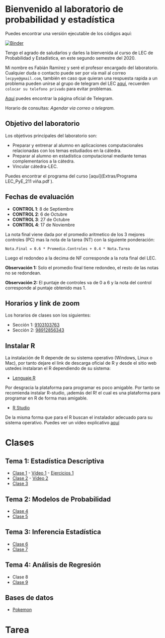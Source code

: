 # Bienvenido al laboratorio de probabilidad y estadística

Puedes encontrar una versión ejecutable de los códigos aquí:

 [![Binder](https://mybinder.org/badge_logo.svg)](https://mybinder.org/v2/gh/fabimath/LEC-PYE/master?urlpath=lab)

Tengo el agrado de saludarlos y darles la bienvenida al curso de LEC de Probabilidad y Estadística, en este segundo semestre del 2020. 

Mi nombre es Fabián Ramírez y seré el profesor encargado del laboratorio. Cualquier duda o contacto puede ser por vía mail al correo `lecpye@gmail.com`, también en caso que quieran una respuesta rapida a un problema pueden unirse al grupo de telegram del LEC [aquí](https://t.me/joinchat/ObaYLhsOqO1xnWNu_znthw), recuerden `colocar su telefono privado` para evitar problemas.

[Aquí](https://desktop.telegram.org/) puedes encontrar la página oficial de Telegram.

Horario de consultas: _Agendar via correo o telegram._

## Objetivo del laboratorio

Los objetivos principales del laboratorio son:
* Preparar y entrenar al alumno en aplicaciones computacionales relacionadas con los temas estudiados en la cátedra.
* Preparar al alumno en estadística computacional mediante temas complementarios a la cátedra.
* Vincular cátedra-LEC.

Puedes encontrar el programa del curso [aquí](Extras/Programa LEC_PyE_211 viña.pdf ).

## Fechas de evaluación

* **CONTROL 1**: 8 de Septiembre
* **CONTROL 2**: 6 de Octubre
* **CONTROL 3**: 27 de Octubre
* **CONTROL 4**: 17 de Noviembre


La nota final viene dada por el promedio aritmetico de los 3 mejores controles (PC) mas la nota de la tarea (NT) con la siguiente ponderación:

~~~
Nota.Final = 0.6 * Promedio.Controles + 0.4 * Nota.Tarea
~~~

Luego el redondeo a la decima de NF corresponde a la nota final del LEC.

**Observación 1:** Solo el promedio final tiene redondeo, el resto de las notas no se redondean.

**Observación 2:** El puntaje de controles va de 0 a 6 y la nota del control corresponde al puntaje obtenido mas 1. 

## Horarios y link de zoom
Los horarios de clases son los siguientes:
* Sección 1:  [9103103763](https://zoom.us/j/9103103763)
* Sección 2:  [98912856343](https://zoom.us/j/98912856343)

## Instalar R

La instalación de R depende de su sistema operativo (Windows, Linux o Mac), por tanto dejare el link de descarga oficial de R y desde el sitio web ustedes instalaran el R dependiendo de su sistema:

* [Lenguaje R](https://cran.dcc.uchile.cl/)

Por desgracia la plataforma para programar es poco amigable. Por tanto se recomienda instalar R-studio, ¡además del R! el cual es una plataforma para programar en R de forma mas amigable.

* [R Studio](https://rstudio.com/products/rstudio/download/)

De la misma forma que para el R buscan el instalador adecuado para su sistema operativo. Puedes ver un vídeo explicativo [aquí](Extras/R_video.mp4)

# Clases
## Tema 1: Estadística Descriptiva
* [Clase 1](https://github.com/Fabimath/LEC-PYE/blob/master/Clases/Clase_01.ipynb) - [Vídeo 1](https://youtu.be/lPwg4tLcUpw) - [Ejercicios 1](https://github.com/Fabimath/LEC-PYE/blob/master/Clases/Ejercicios_1.ipynb)
* [Clase 2](https://github.com/Fabimath/LEC-PYE/blob/master/Clases/Clase_02.ipynb) - [Vídeo 2](https://youtu.be/D_XgVGD0SEc)
* [Clase 3](https://github.com/Fabimath/LEC-PYE/blob/master/Clases/Clase_03.ipynb)

## Tema 2: Modelos de Probabilidad
* [Clase 4](https://github.com/Fabimath/LEC-PYE/blob/master/Clases/Clase_04.ipynb)
* [Clase 5](https://github.com/Fabimath/LEC-PYE/blob/master/Clases/Clase_05.ipynb)

## Tema 3: Inferencia Estadística
* [Clase 6](https://github.com/Fabimath/LEC-PYE/blob/master/Clases/Clase_06.ipynb)
* [Clase 7](https://github.com/Fabimath/LEC-PYE/blob/master/Clases/Clase_07.ipynb)

## Tema 4: Análisis de Regresión
* Clase 8
* [Clase 9](https://github.com/Fabimath/LEC-PYE/blob/master/Clases/Clase_09.ipynb)

## Bases de datos
* [Pokemon](Clases/pokemon.csv)

# Tarea



